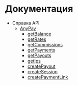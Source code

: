 # Документация

* Справка API<br/>
  * [AnyPay](api-reference/anypay.md)<br/>
    * [getBalance](api-reference/balance.md)<br/>
    * [getRates](api-reference/rates.md)<br/>
    * [getCommissions](api-reference/commission.md)<br/>
    * [getPayments](api-reference/payments.md)<br/>
    * [getPayouts](api-reference/payouts.md)<br/>
    * [getIps](api-reference/Ips.md)<br/>
    * [createPayout](api-reference/create_payout.md)<br/>
    * [createSession](api-reference/server.md)<br/>
    * [createPaymentLink](api-reference/link.md)
